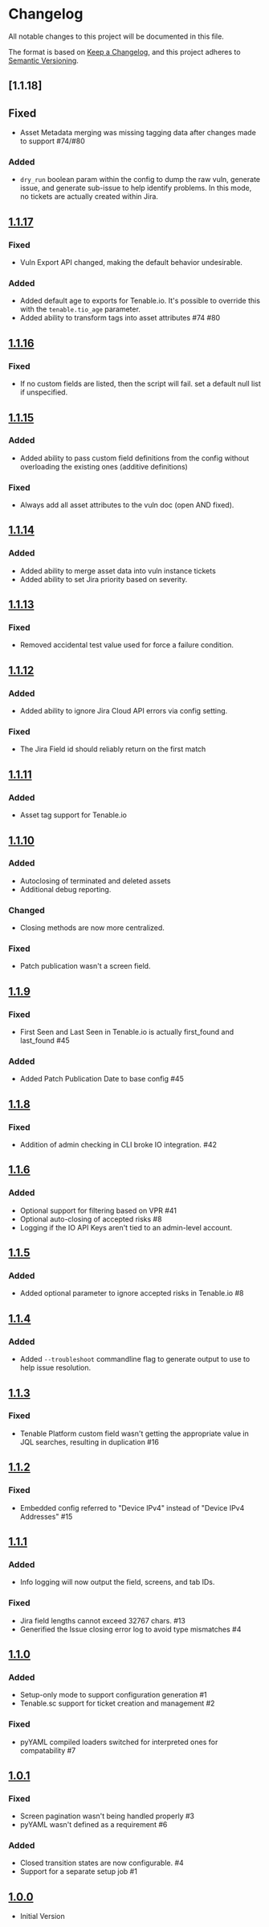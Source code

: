 # Changelog

All notable changes to this project will be documented in this file.

The format is based on [Keep a Changelog](https://keepachangelog.com/en/1.0.0/),
and this project adheres to [Semantic Versioning](https://semver.org/spec/v2.0.0.html).

## [1.1.18]

## Fixed

- Asset Metadata merging was missing tagging data after changes made to support #74/#80

### Added

- `dry_run` boolean param within the config to dump the raw vuln, generate issue, and generate sub-issue to help identify problems.  In this mode, no tickets are actually created within Jira.

## [1.1.17]

### Fixed

- Vuln Export API changed, making the default behavior undesirable.

### Added

- Added default age to exports for Tenable.io. It's possible to override this with the `tenable.tio_age` parameter.
- Added ability to transform tags into asset attributes #74 #80

## [1.1.16]

### Fixed

- If no custom fields are listed, then the script will fail. set a default null list if unspecified.

## [1.1.15]

### Added

- Added ability to pass custom field definitions from the config without overloading the existing ones (additive definitions)

### Fixed

- Always add all asset attributes to the vuln doc (open AND fixed).

## [1.1.14]

### Added

- Added ability to merge asset data into vuln instance tickets
- Added ability to set Jira priority based on severity.

## [1.1.13]

### Fixed

- Removed accidental test value used for force a failure condition.

## [1.1.12]

### Added

- Added ability to ignore Jira Cloud API errors via config setting.

### Fixed

- The Jira Field id should reliably return on the first match

## [1.1.11]

### Added

- Asset tag support for Tenable.io

## [1.1.10]

### Added

- Autoclosing of terminated and deleted assets
- Additional debug reporting.

### Changed

- Closing methods are now more centralized.

### Fixed

- Patch publication wasn't a screen field.

## [1.1.9]

### Fixed

- First Seen and Last Seen in Tenable.io is actually first_found and last_found #45

### Added

- Added Patch Publication Date to base config #45

## [1.1.8]

### Fixed

- Addition of admin checking in CLI broke IO integration. #42

## [1.1.6]

### Added

- Optional support for filtering based on VPR #41
- Optional auto-closing of accepted risks #8
- Logging if the IO API Keys aren't tied to an admin-level account.

## [1.1.5]

### Added

- Added optional parameter to ignore accepted risks in Tenable.io #8

## [1.1.4]

### Added

- Added `--troubleshoot` commandline flag to generate output to use to help issue resolution.

## [1.1.3]

### Fixed

- Tenable Platform custom field wasn't getting the appropriate value in JQL searches, resulting in duplication #16

## [1.1.2]

### Fixed

- Embedded config referred to "Device IPv4" instead of "Device IPv4 Addresses" #15

## [1.1.1]

### Added

- Info logging will now output the field, screens, and tab IDs.

### Fixed

- Jira field lengths cannot exceed 32767 chars. #13
- Generified the Issue closing error log to avoid type mismatches #4

## [1.1.0]

### Added

- Setup-only mode to support configuration generation #1
- Tenable.sc support for ticket creation and management #2

### Fixed

- pyYAML compiled loaders switched for interpreted ones for compatability #7

## [1.0.1]

### Fixed

- Screen pagination wasn't being handled properly #3
- pyYAML wasn't defined as a requirement #6

### Added

- Closed transition states are now configurable. #4
- Support for a separate setup job #1

## [1.0.0]

- Initial Version

[1.1.17]: https://github.com/tenable/integration-jira-cloud/compare/1.1.16...1.1.17
[1.1.16]: https://github.com/tenable/integration-jira-cloud/compare/1.1.15...1.1.16
[1.1.15]: https://github.com/tenable/integration-jira-cloud/compare/1.1.14...1.1.15
[1.1.14]: https://github.com/tenable/integration-jira-cloud/compare/1.1.13...1.1.14
[1.1.13]: https://github.com/tenable/integration-jira-cloud/compare/1.1.12...1.1.13
[1.1.12]: https://github.com/tenable/integration-jira-cloud/compare/1.1.11...1.1.12
[1.1.11]: https://github.com/tenable/integration-jira-cloud/compare/1.1.11...1.1.10
[1.1.10]: https://github.com/tenable/integration-jira-cloud/compare/1.1.9...1.1.10
[1.1.9]: https://github.com/tenable/integration-jira-cloud/compare/1.1.8...1.1.9
[1.1.8]: https://github.com/tenable/integration-jira-cloud/compare/1.1.7...1.1.8
[1.1.7]: https://github.com/tenable/integration-jira-cloud/compare/1.1.6...1.1.7
[1.1.6]: https://github.com/tenable/integration-jira-cloud/compare/1.1.5...1.1.6
[1.1.5]: https://github.com/tenable/integration-jira-cloud/compare/1.1.4...1.1.5
[1.1.4]: https://github.com/tenable/integration-jira-cloud/compare/1.1.3...1.1.4
[1.1.3]: https://github.com/tenable/integration-jira-cloud/compare/1.1.2...1.1.3
[1.1.2]: https://github.com/tenable/integration-jira-cloud/compare/1.1.1...1.1.2
[1.1.1]: https://github.com/tenable/integration-jira-cloud/compare/1.1.0...1.1.1
[1.1.0]: https://github.com/tenable/integration-jira-cloud/compare/1.0.1...1.1.0
[1.0.1]: https://github.com/tenable/integration-jira-cloud/compare/1.0.0...1.0.1
[1.0.0]: https://github.com/tenable/integration-jira-cloud/compare/56cd7f0...1.0.0
